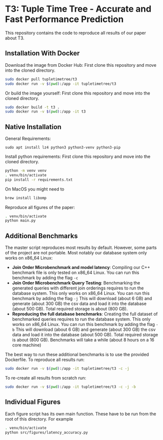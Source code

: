 # T3: Tuple Time Tree - Accurate and Fast Performance Prediction

This repository contains the code to reproduce all results of our paper about T3.

## Installation With Docker

Download the image from Docker Hub:
First clone this repository and move into the cloned directory.
```bash
sudo docker pull tupletimetree/t3
sudo docker run -v $(pwd):/app -it tupletimetree/t3
```

Or build the image yourself:
First clone this repository and move into the cloned directory.
```bash
sudo docker build -t t3 .
sudo docker run -v $(pwd):/app -it t3
```

## Native Installation

General Requirements:

```
sudo apt install lz4 python3 python3-venv python3-pip
```

Install python requirements:
First clone this repository and move into the cloned directory.

```bash
python -m venv venv
. venv/bin/activate
pip install -r requirements.txt
```

On MacOS you might need to

```bash
brew install libomp
```

Reproduce all figures of the paper:

```bash
. venv/bin/activate
python main.py
```

## Additional Benchmarks

The master script reproduces most results by default. However, some parts of the project are not portable. Most notably our database system only works on x86_64 Linux:

- **Join Order Microbenchmark and model latency**: Compiling our C++ benchmark file is only tested on x86_64 Linux.
  You can run this benchmark by adding the flag `-c`
- **Join Order Microbenchmark Query Testing**: Benchmarking the generated queries with different join orderings requires to run the database system. This only works on x86_64 Linux.
  You can run this benchmark by adding the flag `-j`
  This will download (about 6 GB) and generate (about 300 GB) the csv data and load it into the database (about 500 GB).
  Total required storage is about (800 GB).
- **Reproducing the full database benchmarks**: Creating the full dataset of benchmarked queries requires to run the database system. This only works on x86_64 Linux.
  You can run this benchmark by adding the flag `-b`
  This will download (about 6 GB) and generate (about 300 GB) the csv data and load it into the database (about 500 GB).
  Total required storage is about (800 GB).
  Benchmarks will take a while (about 8 hours on a 16 core machine)

The best way to run these additional benchmarks is to use the provided Dockerfile. To reproduce all results run:

```bash
sudo docker run -v $(pwd):/app -it tupletimetree/t3 -c -j
```

To re-create all results from scratch run:

```bash
sudo docker run -v $(pwd):/app -it tupletimetree/t3 -c -j -b
```

## Individual Figures
Each figure script has its own main function. These have to be run from the root of this directory. For example

```bash
. venv/bin/activate
python src/figures/latency_accuracy.py
```

